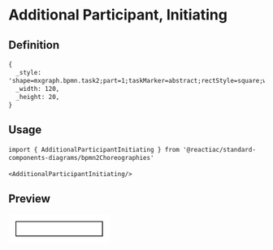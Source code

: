 # Additional Participant, Initiating

## Definition

```
{
  _style: 'shape=mxgraph.bpmn.task2;part=1;taskMarker=abstract;rectStyle=square;whiteSpace=wrap;html=1;',
  _width: 120,
  _height: 20,
}
```

## Usage

```
import { AdditionalParticipantInitiating } from '@reactiac/standard-components-diagrams/bpmn2Choreographies'

<AdditionalParticipantInitiating/>
```

## Preview

<img src="./additional-participant-initiating.png" width="200"/>
